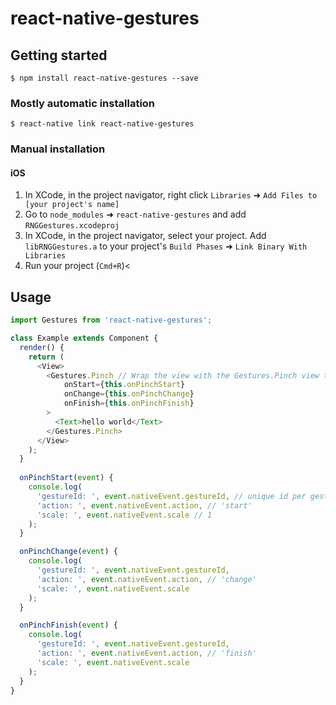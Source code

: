 
# react-native-gestures

## Getting started

`$ npm install react-native-gestures --save`

### Mostly automatic installation

`$ react-native link react-native-gestures`

### Manual installation


#### iOS

1. In XCode, in the project navigator, right click `Libraries` ➜ `Add Files to [your project's name]`
2. Go to `node_modules` ➜ `react-native-gestures` and add `RNGGestures.xcodeproj`
3. In XCode, in the project navigator, select your project. Add `libRNGGestures.a` to your project's `Build Phases` ➜ `Link Binary With Libraries`
4. Run your project (`Cmd+R`)<


## Usage
```javascript
import Gestures from 'react-native-gestures';

class Example extends Component {
  render() {
    return (
      <View>
        <Gestures.Pinch // Wrap the view with the Gestures.Pinch view that recognizes pinch
            onStart={this.onPinchStart}
            onChange={this.onPinchChange}
            onFinish={this.onPinchFinish}
        >
          <Text>hello world</Text>
        </Gestures.Pinch>
      </View>
    );
  }
  
  onPinchStart(event) {
    console.log(
      'gestureId: ', event.nativeEvent.gestureId, // unique id per gesture
      'action: ', event.nativeEvent.action, // 'start'
      'scale: ', event.nativeEvent.scale // 1
    );
  }

  onPinchChange(event) {
    console.log(
      'gestureId: ', event.nativeEvent.gestureId,
      'action: ', event.nativeEvent.action, // 'change'
      'scale: ', event.nativeEvent.scale
    );
  }

  onPinchFinish(event) {
    console.log(
      'gestureId: ', event.nativeEvent.gestureId,
      'action: ', event.nativeEvent.action, // 'finish'
      'scale: ', event.nativeEvent.scale
    );
  }
}
```
  
